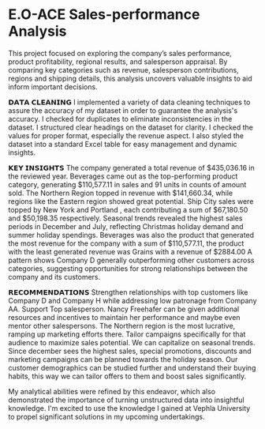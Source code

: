 # E.O-ACE Sales-performance Analysis
This project focused on exploring the company’s sales performance, product profitability, regional results, and salesperson appraisal. By comparing key categories such as revenue,  salesperson contributions, regions and shipping details, this analysis uncovers valuable insights to aid inform important decisions.

𝗗𝗔𝗧𝗔 𝗖𝗟𝗘𝗔𝗡𝗜𝗡𝗚
I implemented a variety of data cleaning techniques to assure the accuracy of my dataset in order to guarantee the analysis's accuracy.
I checked for duplicates to eliminate inconsistencies in the dataset.
I structured clear headings on the dataset for clarity.
I checked the values for proper format, especially the revenue aspect.
I also styled the dataset into a standard Excel table for easy management and dynamic insights.

𝗞𝗘𝗬 𝗜𝗡𝗦𝗜𝗚𝗛𝗧𝗦
The company generated a total revenue of $435,036.16 in the reviewed year.
Beverages came out as the top-performing product category, generating $110,577.11 in sales and 91 units in counts of amount sold.
The Northern Region topped in revenue with $141,660.34, while regions like the Eastern region showed great potential.
Ship City sales were topped by New York and Portland , each contributing a sum of $67,180.50 and $50,198.35 respectively.
Seasonal trends revealed the highest sales periods in December and July, reflecting Christmas holiday demand and summer holiday spendings.
Beverages was also the product that generated the most revenue for the company with a sum of $110,577.11, the product with the least generated revenue was Grains with a revenue of $2884.00
A pattern shows Company D generally outperforming other customers across categories, suggesting opportunities for strong relationships between the company and its customers.

𝗥𝗘𝗖𝗢𝗠𝗠𝗘𝗡𝗗𝗔𝗧𝗜𝗢𝗡𝗦
Strengthen relationships with top customers like Company D and Company H while addressing low patronage from Company AA.
Support Top salesperson. Nancy Freehafer can be given additional resources and incentives to maintain her performance and maybe even mentor other salespersons.
The Northern region is the most lucrative, ramping up marketing efforts there. Tailor campaigns specifically for that audience to maximize sales potential.
We can capitalize on seasonal trends. Since december sees the highest sales, special promotions, discounts and marketing campaigns can be planned towards the holiday season.
Our customer demographics can be studied further and understand their buying habits, this way we can tailor offers to them and boost sales significantly.

My analytical abilities were refined by this endeavor, which also demonstrated the importance of turning unstructured data into insightful knowledge. I'm excited to use the knowledge I gained at Vephla University to propel significant solutions in my upcoming undertakings.
